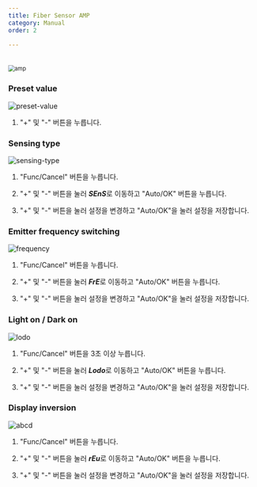 ```yaml
---
title: Fiber Sensor AMP
category: Manual
order: 2

---
```


　  
<img src="https://user-images.githubusercontent.com/85915538/168716099-6febce09-ab76-42dc-93d7-5a8db99c7dca.png" alt="amp" style="zoom:80%;" />

 
### **Preset value**

![preset-value](https://user-images.githubusercontent.com/85915538/125015321-de5e2380-e0a1-11eb-8090-4004b6eab145.png)

1) "+" 및 "-" 버튼을 누릅니다. 


### **Sensing type**

![sensing-type](https://user-images.githubusercontent.com/85915538/125039814-7cb1af80-e0c9-11eb-9f96-49bb15cb930a.png)

1) "Func/Cancel" 버튼을 누릅니다.

2) "+" 및 "-" 버튼을 눌러 ***SEnS***로 이동하고 "Auto/OK" 버튼을 누릅니다.

3) "+" 및 "-" 버튼을 눌러 설정을 변경하고 "Auto/OK"을 눌러 설정을 저장합니다.
 
 
 
### **Emitter frequency switching**

![frequency](https://user-images.githubusercontent.com/85915538/125015441-14030c80-e0a2-11eb-8bc9-d0c8793cf383.png)

1) "Func/Cancel" 버튼을 누릅니다.

2) "+" 및 "-" 버튼을 눌러 ***FrE***로 이동하고 "Auto/OK" 버튼을 누릅니다.

3) "+" 및 "-" 버튼을 눌러 설정을 변경하고 "Auto/OK"을 눌러 설정을 저장합니다.
 
 
 
### **Light on / Dark on**

![lodo](https://user-images.githubusercontent.com/85915538/125015435-12d1df80-e0a2-11eb-818e-a045b6ffdd83.png)

1) "Func/Cancel" 버튼을 3초 이상 누릅니다.

2) "+" 및 "-" 버튼을 눌러 ***Lodo***로 이동하고 "Auto/OK" 버튼을 누릅니다.

3) "+" 및 "-" 버튼을 눌러 설정을 변경하고 "Auto/OK"을 눌러 설정을 저장합니다.
 
 
 
### **Display inversion**

![abcd](https://user-images.githubusercontent.com/85915538/125015438-136a7600-e0a2-11eb-961d-a98430cada3c.png)

1) "Func/Cancel" 버튼을 누릅니다.

2) "+" 및 "-" 버튼을 눌러 ***rEu***로 이동하고 "Auto/OK" 버튼을 누릅니다.

3) "+" 및 "-" 버튼을 눌러 설정을 변경하고 "Auto/OK"을 눌러 설정을 저장합니다.
